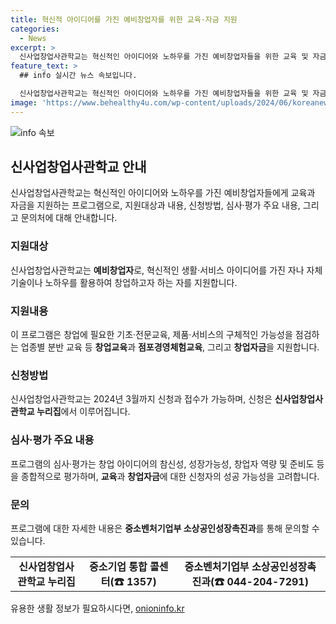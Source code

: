 ```yaml
---
title: 혁신적 아이디어를 가진 예비창업자를 위한 교육·자금 지원
categories:
  - News
excerpt: >
  신사업창업사관학교는 혁신적인 아이디어와 노하우를 가진 예비창업자들을 위한 교육 및 자금지원 프로그램이다. 창업에 필요한 기초 및 전문교육, 제품 및 서비스의 가능성을 점검하는 업종별 교육, 그리고 점포경영체험교육 등을 제공한다. 수료생을 대상으로 한 정책자금 연계 및 사업화 보조금 일부도 지원된다. 2024년 3월까지 온라인으로 신청이 가능하며, 창업 아이디어의 참신성과 성장가능성 등이 심사 및 평가 기준이다. 정보 및 신청은 신사업창업사관학교 누리집에서 가능하며, 문의는 중소기업 통합 콜센터 및 중소벤처기업부 소상공인성장촉진과로 연락할 수 있다. (출처: 정책브리핑  www.korea.kr)
feature_text: >
  ## info 실시간 뉴스 속보입니다.

  신사업창업사관학교는 혁신적인 아이디어와 노하우를 가진 예비창업자들을 위한 교육 및 자금지원 프로그램이다. 창업에 필요한 기초 및 전문교육, 제품 및 서비스의 가능성을 점검하는 업종별 교육, 그리고 점포경영체험교육 등을 제공한다. 수료생을 대상으로 한 정책자금 연계 및 사업화 보조금 일부도 지원된다. 2024년 3월까지 온라인으로 신청이 가능하며, 창업 아이디어의 참신성과 성장가능성 등이 심사 및 평가 기준이다. 정보 및 신청은 신사업창업사관학교 누리집에서 가능하며, 문의는 중소기업 통합 콜센터 및 중소벤처기업부 소상공인성장촉진과로 연락할 수 있다. (출처: 정책브리핑  www.korea.kr)
image: 'https://www.behealthy4u.com/wp-content/uploads/2024/06/koreanews.jpg'
---
```


<p><img src="https://www.behealthy4u.com/wp-content/uploads/2024/06/koreanews.jpg" alt="info 속보" /></p>

<h2 data-ke-size="size26">신사업창업사관학교 안내</h2>

<p data-ke-size="size16">신사업창업사관학교는 혁신적인 아이디어와 노하우를 가진 예비창업자들에게 교육과 자금을 지원하는 프로그램으로, 지원대상과 내용, 신청방법, 심사·평가 주요 내용, 그리고 문의처에 대해 안내합니다.</p>

<h3>지원대상</h3>

<p data-ke-size="size16">신사업창업사관학교는 <b>예비창업자</b>로, 혁신적인 생활·서비스 아이디어를 가진 자나 자체 기술이나 노하우를 활용하여 창업하고자 하는 자를 지원합니다.</p>

<h3>지원내용</h3>

<p data-ke-size="size16">이 프로그램은 창업에 필요한 기초·전문교육, 제품·서비스의 구체적인 가능성을 점검하는 업종별 분반 교육 등 <b>창업교육</b>과 <b>점포경영체험교육</b>, 그리고 <b>창업자금</b>을 지원합니다.</p>

<h3>신청방법</h3>

<p data-ke-size="size16">신사업창업사관학교는 2024년 3월까지 신청과 접수가 가능하며, 신청은 <b>신사업창업사관학교 누리집</b>에서 이루어집니다.</p>

<h3>심사·평가 주요 내용</h3>

<p data-ke-size="size16">프로그램의 심사·평가는 창업 아이디어의 참신성, 성장가능성, 창업자 역량 및 준비도 등을 종합적으로 평가하며, <b>교육</b>과 <b>창업자금</b>에 대한 신청자의 성공 가능성을 고려합니다.</p>

<h3>문의</h3>

<p data-ke-size="size16">프로그램에 대한 자세한 내용은 <b>중소벤처기업부 소상공인성장촉진과</b>를 통해 문의할 수 있습니다.</p>

<table>
    <tr>
        <td style="text-align: center; height: 17px;"><b>신사업창업사관학교 누리집</b></td>
        <td style="text-align: center; height: 17px;"><b>중소기업 통합 콜센터(☎ 1357)</b></td>
        <td style="text-align: center; height: 17px;"><b>중소벤처기업부 소상공인성장촉진과(☎ 044-204-7291)</b></td>
    </tr>
</table>

<p data-ke-size="size16"></p>
유용한 생활 정보가 필요하시다면, <a href="https://onioninfo.kr" rel="dofollow">onioninfo.kr</a>


